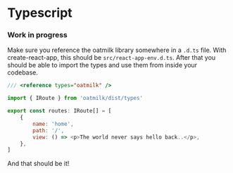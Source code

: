 # Typescript

### Work in progress

Make sure you reference the oatmilk library somewhere in a `.d.ts` file. With create-react-app, this should be `src/react-app-env.d.ts`. After that you should be able to import the types and use them from inside your codebase.

```js react-app-env.d.ts
/// <reference types="oatmilk" />
```

```js routes.tsx
import { IRoute } from 'oatmilk/dist/types'

export const routes: IRoute[] = [
    {
        name: 'home',
        path: '/',
        view: () => <p>The world never says hello back..</p>,
    },
]
```

And that should be it!
